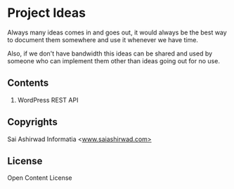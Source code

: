 # Project Ideas

Always many ideas comes in and goes out, it would always be the best way to document them somewhere and use it whenever we have time.

Also, if we don't have bandwidth this ideas can be shared and used by someone who can implement them other than ideas going out for no use.

## Contents

1. WordPress REST API

## Copyrights

Sai Ashirwad Informatia <www.saiashirwad.com>

## License

Open Content License